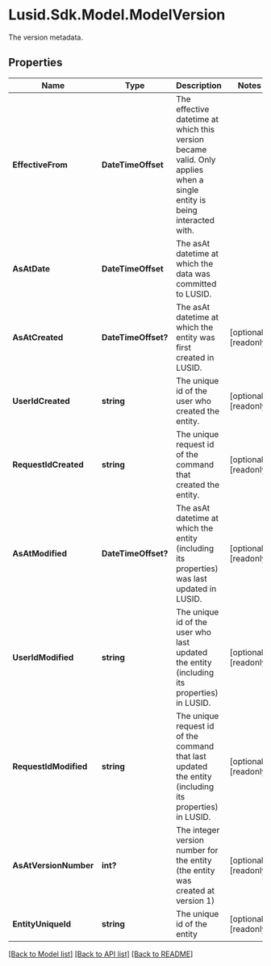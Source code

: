 # Lusid.Sdk.Model.ModelVersion
The version metadata.

## Properties

Name | Type | Description | Notes
------------ | ------------- | ------------- | -------------
**EffectiveFrom** | **DateTimeOffset** | The effective datetime at which this version became valid. Only applies when a single entity is being interacted with. | 
**AsAtDate** | **DateTimeOffset** | The asAt datetime at which the data was committed to LUSID. | 
**AsAtCreated** | **DateTimeOffset?** | The asAt datetime at which the entity was first created in LUSID. | [optional] [readonly] 
**UserIdCreated** | **string** | The unique id of the user who created the entity. | [optional] [readonly] 
**RequestIdCreated** | **string** | The unique request id of the command that created the entity. | [optional] [readonly] 
**AsAtModified** | **DateTimeOffset?** | The asAt datetime at which the entity (including its properties) was last updated in LUSID. | [optional] [readonly] 
**UserIdModified** | **string** | The unique id of the user who last updated the entity (including its properties) in LUSID. | [optional] [readonly] 
**RequestIdModified** | **string** | The unique request id of the command that last updated the entity (including its properties) in LUSID. | [optional] [readonly] 
**AsAtVersionNumber** | **int?** | The integer version number for the entity (the entity was created at version 1) | [optional] [readonly] 
**EntityUniqueId** | **string** | The unique id of the entity | [optional] [readonly] 

[[Back to Model list]](../README.md#documentation-for-models) [[Back to API list]](../README.md#documentation-for-api-endpoints) [[Back to README]](../README.md)

